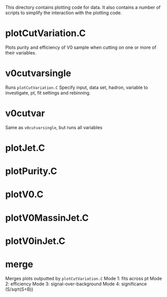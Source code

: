 This directory contains plotting code for data. It also contains a number of scripts to simplify the interaction with the plotting code.

# plotCutVariation.C
Plots purity and efficiency of V0 sample when cutting on one or more of their variables.

# v0cutvarsingle
Runs `plotCutVariation.C`
Specify input, data set, hadron, variable to investigate, pt, fit settings and rebinning.

# v0cutvar
Same as `v0cutvarsingle`, but runs all variables

# plotJet.C
# plotPurity.C
# plotV0.C
# plotV0MassinJet.C
# plotV0inJet.C

# merge
Merges plots outputted by `plotCutVariation.C`
Mode 1: fits across pt
Mode 2: efficiency
Mode 3: signal-over-background
Mode 4: significance (S/sqrt(S+B))
